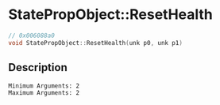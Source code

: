 # StatePropObject::ResetHealth
```c
// 0x006088a0
void StatePropObject::ResetHealth(unk p0, unk p1)
```
## Description
```
Minimum Arguments: 2
Maximum Arguments: 2
```
